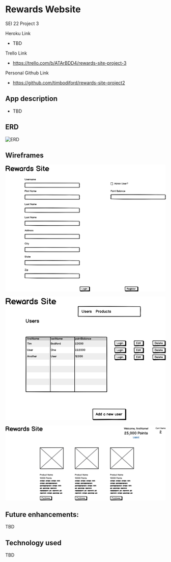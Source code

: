 # Rewards Website

SEI 22 Project 3 


Heroku Link
  * TBD
  
Trello Link
  * https://trello.com/b/ATArBDD4/rewards-site-project-3
  
 Personal Github Link
  * https://github.com/timbodiford/rewards-site-project2

## App description
  * TBD

## ERD
![ERD](https://www.lucidchart.com/documents/edit/1646d4e7-67b8-4bac-840a-9e0b083c873a/0?beaconFlowId=1CB1EDDB1558069F)


## Wireframes
![Edit Form](https://github.com/timbodiford/rewards-site-project2/blob/master/wireframes/Edit%20User%20Form.png)

![Users Form](https://github.com/timbodiford/rewards-site-project2/blob/master/wireframes/MVP%20-%20Landing%20Page%20copy.png)

![Edit Form](https://github.com/timbodiford/rewards-site-project2/blob/master/wireframes/MVP%20-%20Product%20Page.png)







## Future enhancements:
TBD
  


## Technology used
TBD


